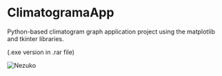 # ClimatogramaApp
Python-based climatogram graph application project using the matplotlib and tkinter libraries.

(.exe version in .rar file)

![Nezuko](https://user-images.githubusercontent.com/82680610/130634833-108aa1ee-81f5-4aeb-a126-81c02bdd78f3.png)

